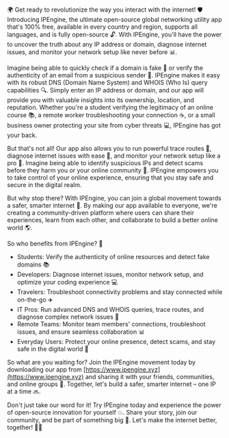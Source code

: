 🌍 Get ready to revolutionize the way you interact with the internet! 🛡️ Introducing IPEngine, the ultimate open-source global networking utility app that's 100% free, available in every country and region, supports all languages, and is fully open-source 🔓. With IPEngine, you'll have the power to uncover the truth about any IP address or domain, diagnose internet issues, and monitor your network setup like never before 📊.

Imagine being able to quickly check if a domain is fake 🤑 or verify the authenticity of an email from a suspicious sender 📨. IPEngine makes it easy with its robust DNS (Domain Name System) and WHOIS (Who Is) query capabilities 🔍. Simply enter an IP address or domain, and our app will provide you with valuable insights into its ownership, location, and reputation. Whether you're a student verifying the legitimacy of an online course 📚, a remote worker troubleshooting your connection ☕️, or a small business owner protecting your site from cyber threats 💻, IPEngine has got your back.

But that's not all! Our app also allows you to run powerful trace routes 📍, diagnose internet issues with ease 🔧, and monitor your network setup like a pro 👥. Imagine being able to identify suspicious IPs and detect scams before they harm you or your online community 🚨. IPEngine empowers you to take control of your online experience, ensuring that you stay safe and secure in the digital realm.

But why stop there? With IPEngine, you can join a global movement towards a safer, smarter internet 💪. By making our app available to everyone, we're creating a community-driven platform where users can share their experiences, learn from each other, and collaborate to build a better online world 🌎.

So who benefits from IPEngine? 🤔

* Students: Verify the authenticity of online resources and detect fake domains 📚
* Developers: Diagnose internet issues, monitor network setup, and optimize your coding experience 💻
* Travelers: Troubleshoot connectivity problems and stay connected while on-the-go ✈️
* IT Pros: Run advanced DNS and WHOIS queries, trace routes, and diagnose complex network issues 🔧
* Remote Teams: Monitor team members' connections, troubleshoot issues, and ensure seamless collaboration 📊
* Everyday Users: Protect your online presence, detect scams, and stay safe in the digital world 💪

So what are you waiting for? Join the IPEngine movement today by downloading our app from [https://www.ipengine.xyz](https://www.ipengine.xyz) and sharing it with your friends, communities, and online groups 🤝. Together, let's build a safer, smarter internet – one IP at a time 🔜.

Don't just take our word for it! Try IPEngine today and experience the power of open-source innovation for yourself 💥. Share your story, join our community, and be part of something big 🌟. Let's make the internet better, together! 🤝🔜